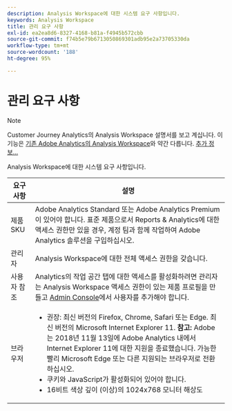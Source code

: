 ```yaml
---
description: Analysis Workspace에 대한 시스템 요구 사항입니다.
keywords: Analysis Workspace
title: 관리 요구 사항
exl-id: ea2ea8d6-8327-4168-b81a-f4945b572cbb
source-git-commit: f74b5e79b6713050869301adb95e2a73705330da
workflow-type: tm+mt
source-wordcount: '188'
ht-degree: 95%

---
```


# 관리 요구 사항

>[!NOTE]
>
>Customer Journey Analytics의 Analysis Workspace 설명서를 보고 계십니다. 이 기능은 [기존 Adobe Analytics의 Analysis Workspace](https://experienceleague.adobe.com/docs/analytics/analyze/analysis-workspace/home.html?lang=ko-KR)와 약간 다릅니다. [추가 정보...](/help/getting-started/cja-aa.md)

Analysis Workspace에 대한 시스템 요구 사항입니다.

| 요구 사항 | 설명 |
|--- |--- |
| 제품 SKU | Adobe Analytics Standard 또는 Adobe Analytics Premium이 있어야 합니다. 표준 제품으로서 Reports &amp; Analytics에 대한 액세스 권한만 있을 경우, 계정 팀과 함께 작업하여 Adobe Analytics 솔루션을 구입하십시오. |
| 관리자 | Analysis Workspace에 대한 전체 액세스 권한을 갖습니다. |
| 사용자 참조 | Analytics의 작업 공간 탭에 대한 액세스를 활성화하려면 관리자는 Analysis Workspace 액세스 권한이 있는 제품 프로필을 만들고 [Admin Console](https://experienceleague.adobe.com/docs/analytics/admin/admin-console/permissions/product-profile.html)에서 사용자를 추가해야 합니다. |
| 브라우저 | <ul><li>권장: 최신 버전의 Firefox, Chrome, Safari 또는 Edge. 최신 버전의 Microsoft Internet Explorer 11. **참고:** Adobe는 2018년 11월 13일에 Adobe Analytics 내에서 Internet Explorer 11에 대한 지원을 종료했습니다. 가능한 빨리 Microsoft Edge 또는 다른 지원되는 브라우저로 전환하십시오.</li><li>쿠키와 JavaScript가 활성화되어 있어야 합니다.</li><li>16비트 색상 깊이 (이상)의 1024x768 모니터 해상도</li></ul> |
